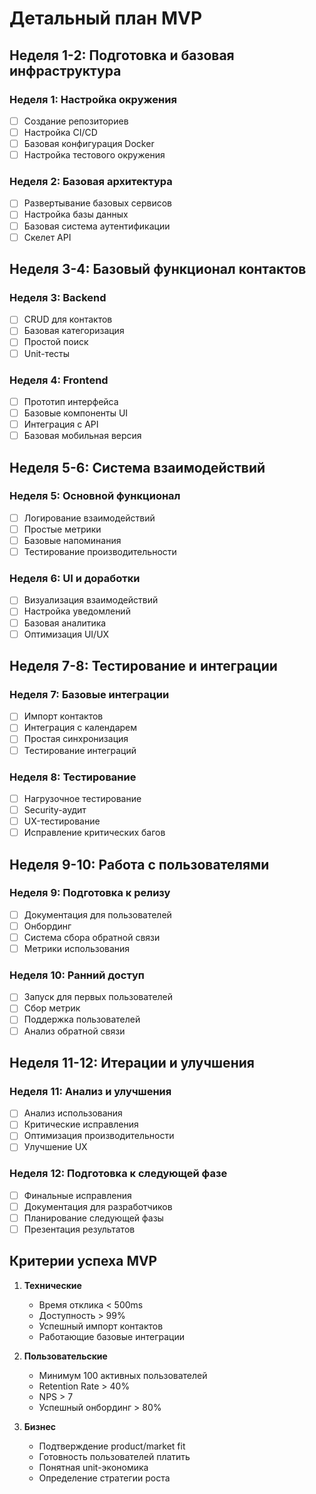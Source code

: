# Детальный план MVP

## Неделя 1-2: Подготовка и базовая инфраструктура
### Неделя 1: Настройка окружения
- [ ] Создание репозиториев
- [ ] Настройка CI/CD
- [ ] Базовая конфигурация Docker
- [ ] Настройка тестового окружения

### Неделя 2: Базовая архитектура
- [ ] Развертывание базовых сервисов
- [ ] Настройка базы данных
- [ ] Базовая система аутентификации
- [ ] Скелет API

## Неделя 3-4: Базовый функционал контактов
### Неделя 3: Backend
- [ ] CRUD для контактов
- [ ] Базовая категоризация
- [ ] Простой поиск
- [ ] Unit-тесты

### Неделя 4: Frontend
- [ ] Прототип интерфейса
- [ ] Базовые компоненты UI
- [ ] Интеграция с API
- [ ] Базовая мобильная версия

## Неделя 5-6: Система взаимодействий
### Неделя 5: Основной функционал
- [ ] Логирование взаимодействий
- [ ] Простые метрики
- [ ] Базовые напоминания
- [ ] Тестирование производительности

### Неделя 6: UI и доработки
- [ ] Визуализация взаимодействий
- [ ] Настройка уведомлений
- [ ] Базовая аналитика
- [ ] Оптимизация UI/UX

## Неделя 7-8: Тестирование и интеграции
### Неделя 7: Базовые интеграции
- [ ] Импорт контактов
- [ ] Интеграция с календарем
- [ ] Простая синхронизация
- [ ] Тестирование интеграций

### Неделя 8: Тестирование
- [ ] Нагрузочное тестирование
- [ ] Security-аудит
- [ ] UX-тестирование
- [ ] Исправление критических багов

## Неделя 9-10: Работа с пользователями
### Неделя 9: Подготовка к релизу
- [ ] Документация для пользователей
- [ ] Онбординг
- [ ] Система сбора обратной связи
- [ ] Метрики использования

### Неделя 10: Ранний доступ
- [ ] Запуск для первых пользователей
- [ ] Сбор метрик
- [ ] Поддержка пользователей
- [ ] Анализ обратной связи

## Неделя 11-12: Итерации и улучшения
### Неделя 11: Анализ и улучшения
- [ ] Анализ использования
- [ ] Критические исправления
- [ ] Оптимизация производительности
- [ ] Улучшение UX

### Неделя 12: Подготовка к следующей фазе
- [ ] Финальные исправления
- [ ] Документация для разработчиков
- [ ] Планирование следующей фазы
- [ ] Презентация результатов

## Критерии успеха MVP
1. **Технические**
   - Время отклика < 500ms
   - Доступность > 99%
   - Успешный импорт контактов
   - Работающие базовые интеграции

2. **Пользовательские**
   - Минимум 100 активных пользователей
   - Retention Rate > 40%
   - NPS > 7
   - Успешный онбординг > 80%

3. **Бизнес**
   - Подтверждение product/market fit
   - Готовность пользователей платить
   - Понятная unit-экономика
   - Определение стратегии роста 